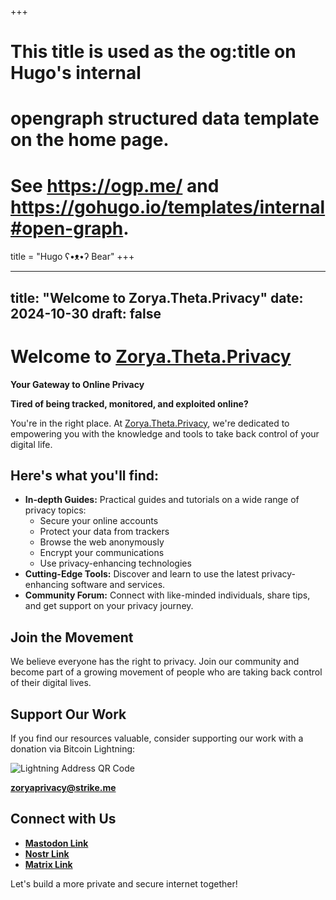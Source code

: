 +++
# This title is used as the og:title on Hugo's internal
# opengraph structured data template on the home page.
# See https://ogp.me/ and https://gohugo.io/templates/internal#open-graph.
title = "Hugo ʕ•ᴥ•ʔ Bear"
+++


---
title: "Welcome to Zorya.Theta.Privacy"
date: 2024-10-30
draft: false
---

# Welcome to [Zorya.Theta.Privacy](https://zoryaprivacy.libretechsystems.xyz/) 
**Your Gateway to Online Privacy**

**Tired of being tracked, monitored, and exploited online?**

You're in the right place. At [Zorya.Theta.Privacy](https://zoryaprivacy.libretechsystems.xyz/), we're dedicated to empowering you with the knowledge and tools to take back control of your digital life. 

## Here's what you'll find:

- **In-depth Guides:** Practical guides and tutorials on a wide range of privacy topics:
    - Secure your online accounts
    - Protect your data from trackers
    - Browse the web anonymously
    - Encrypt your communications
    - Use privacy-enhancing technologies
- **Cutting-Edge Tools:** Discover and learn to use the latest privacy-enhancing software and services.
- **Community Forum:** Connect with like-minded individuals, share tips, and get support on your privacy journey.

## Join the Movement

We believe everyone has the right to privacy. Join our community and become part of a growing movement of people who are taking back control of their digital lives.

## Support Our Work

If you find our resources valuable, consider supporting our work with a donation via Bitcoin Lightning:

![Lightning Address QR Code](https://pub-cfc01c1ff8fe4f98b57512f464580cf2.r2.dev/photo_2024-10-30_11-55-59.jpg)

**zoryaprivacy@strike.me**

## Connect with Us

- **[Mastodon Link](https://mastodon.social/@libretechsystems)**
- **[Nostr Link](wss://libretechsystems.nostr1.com)**
- **[Matrix Link](https://matrix.to/#/@libretech-systems:matrix.org)**

Let's build a more private and secure internet together!
